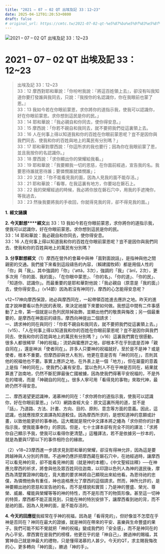 ```yaml
---
title: "2021 – 07 – 02 QT 出埃及記 33：12~23"
date: 2025-04-12T01:20:53+0800
draft: false
# original_url: https://cmtc.tw/2021-07-02-qt-%e5%87%ba%e5%9f%83%e5%8f%8a%e8%a8%98-33%ef%bc%9a1223
---
```


![2021 – 07 – 02 QT 出埃及記 33：12~23](/images/qt.jpg   "2021 – 07 – 02 QT 出埃及記 33：12~23")

# 2021 – 07 – 02 QT 出埃及記 33：12~23

> 出埃及記 33：12~23  
> 33：12 摩西對耶和華說：「你吩咐我說：『將這百姓領上去』，卻沒有叫我知道你要打發誰與我同去，只說：『我按你的名認識你，你在我眼前也蒙了恩。』  
> 33：13 我如今若在你眼前蒙恩，求你將你的道指示我，使我可以認識你，好在你眼前蒙恩。求你想到這民是你的民。」  
> 33：14 耶和華說：「我必親自和你同去，使你得安息。」  
> 33：15 摩西說：「你若不親自和我同去，就不要把我們從這裏領上去。  
> 33：16 人在何事上得以知道我和你的百姓在你眼前蒙恩呢？豈不是因你與我們同去、使我和你的百姓與地上的萬民有分別嗎？」  
> 33：17 耶和華對摩西說：「你這所求的我也要行；因為你在我眼前蒙了恩，並且我按你的名認識你。」  
> 33：18 摩西說：「求你顯出你的榮耀給我看。」  
> 33：19 耶和華說：「我要顯我一切的恩慈，在你面前經過，宣告我的名。我要恩待誰就恩待誰；要憐憫誰就憐憫誰」；  
> 33：20 又說：「你不能看見我的面，因為人見我的面不能存活。」  
> 33：21 耶和華說：「看哪，在我這裏有地方，你要站在磐石上。  
> 33：22 我的榮耀經過的時候，我必將你放在磐石穴中，用我的手遮掩你，等我過去，  
> 33：23 然後我要將我的手收回，你就得見我的背，卻不得見我的面。」

**1.** **經文誦讀**

**2. 今天默想****經文**出 33：13 我如今若在你眼前蒙恩，求你將你的道指示我，使我可以認識你，好在你眼前蒙恩。求你想到這民是你的民。  
33：14 耶和華說：我必親自和你同去，使你得安息。  
33：16 人在何事上得以知道我和你的百姓在你眼前蒙恩呢？豈不是因你與我們同去、使我和你的百姓與地上的萬民有分別嗎？

**3. 分享默想經文**（1）摩西在營外的會幕中與神「面對面說話」，是指神與他之間親密的交通。我們接下來看到這段禱告的內容，（賴建國牧師）都是用個人性的「你」與「我」。其中強調的「你」（’attâ，3次），強調的「我」（’ănî，2次），更多次用「你的面、我的面」、「在你眼中蒙恩」、「你的名」、「你的道」、「你的民」、「知道你、認識你」。而最重要的是耶和華對他說：「我必親自（原意是「我的面」）去，使你得安息。」（v14節）因為若沒有神同行，摩西的心怎能得安息呢？

v12~17神向摩西保證，祂必與摩西同在，一起帶領百姓進去應許之地。昨天的進度才說神要看以色列民的表現，來決定祂接下來要如何做。我想這中間有二件事感動了上帝，第一個就是以色列民除掉妝飾，並顯出他們的敬畏與悔改；另一個最重要的，是摩西在神面前的禱告。摩西向神提出二個請求：  
一、請求神的同在與同行：「你若不親自和我同去，就不要把我們從這裏領上去。」（v15）、「人在何事上得以知道我和你的百姓在你眼前蒙恩呢？豈不是因你與我們同去、使我和你的百姓與地上的萬民有分別嗎？」（v16）這裏我們實在很感動，很多人都很稀罕「神的祝福」：流奶與蜜應許之地，卻根本不在乎到底是否神「親自同在」，還是神派「使者同在」。許多人只要神的祝福就好，至於是不是神？或是使者，根本不重要。但摩西卻與世人有別，他更在意是否有「神的同在」，否則其他的祝福他也不要。事實上應許之地，在外表上是一個「地方」，但在屬靈的意義上是指「神的同在」，使我們心裏有安息。當以色列人不在乎神是否同在，結果就算進了迦南地，仍然不斷犯罪最後亡國被擄，因為使我們得著平安祝福的，不是外在的環境，而是「神親自的同在」。很多人寧可用「看得見的事物」來取代神，最終仍然不得安息。

二、摩西渴望更認識神，渴慕神的同在：「求你將你的道指示我，使我可以認識你，好在你眼前蒙恩。」（v13）網路查經大全：原文這裏所用的道，並不是「話」，乃道路、方法、計畫、方向、目的、原則、意念等方面的意義。因此，這認識，也就應按原文直譯為知道較佳。因為摩西所求的，是想知道神的意願或計畫，以致他能更好的事奉祂。這大概就是現代中文譯本將之繙為「求你把你的計畫指示我，使我能事奉你」的原因。但是，七十士譯本卻有完全不同的譯法：「求將你自己顯示予我，使我可以看得你更清楚。」這種譯法，若不是依據另一抄本的，就是為要與17節以下的事件相符合的緣故。

（2）v18~23摩西進一步請求見到耶和華的榮耀，卻沒有得神允許，因為這是要跨越神與人分別的界限。不過神仍應許把摩西藏在磐石穴中，在祂經過時，讓摩西可以看見神的背，卻不能看見神的面（就是神的本體）。《中文聖經註釋》──在神應允摩西的祈求，將會與他及眾百姓同往迦南，以印證以色列人為神的選民後，摩西為清楚實證神的臨在，竟大膽的要求神將自己顯現出來給他看。為恩待祂的忠僕，為憐憫他負有重任，神也逾格應允了摩西的這個請求。然而，神所允許的，是神要顯出祂的恩慈和宣告祂的名，而不是樣貌和實質；乃是神的豐盛、榮光、尊榮、威嚴、權能與榮耀等等的神的特性，而不是形而下的物質形像。甚至這一切神的特質，摩西都不能正面見到，只能在神的特別安排下，讓摩西看到祂的背，而不是祂的面。因為人見神的面，是不能存活的。

**4. 今天的回應從**我經常在乎神的祝福，因為是「看得見的」，但好像並不怎麼在乎神是否同在？神同在最大的證據，就是神同在帶來的平安、喜樂與生命豐盛的果子。我們可能不知不覺就把「神的祝福」變成我們的「安全感」，而不是神同在的內心平安。摩西實在是我們的榜樣，他更在乎的是「神自己」，勝過神的賜福，其實神自己就是神最大的禮物，只是懂得渴慕的人甚少。今天的QT，求主賜我悔改的心，更多轉向「神的面」，勝過「神的手」。